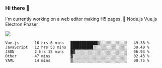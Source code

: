 ### Hi there 👋

I'm currently working on a web editor making H5 pages.
📖 Node.js Vue.js Electron Phaser

![](https://github-readme-stats.vercel.app/api?username=jasonpanggo)

<!--START_SECTION:waka-->
```text
Vue.js       16 hrs 6 mins   ████████████▒░░░░░░░░░░░░   49.38 % 
JavaScript   12 hrs 53 mins  ██████████░░░░░░░░░░░░░░░   39.49 % 
JSON         2 hrs 15 mins   █▓░░░░░░░░░░░░░░░░░░░░░░░   06.93 % 
Other        47 mins         ▓░░░░░░░░░░░░░░░░░░░░░░░░   02.43 % 
YAML         14 mins         ▒░░░░░░░░░░░░░░░░░░░░░░░░   00.75 % 
```
<!--END_SECTION:waka-->

<!--
**JASONPANGGO/jasonpanggo** is a ✨ _special_ ✨ repository because its `README.md` (this file) appears on your GitHub profile.

Here are some ideas to get you started:

- 🔭 I’m currently working on ...
- 🌱 I’m currently learning ...
- 👯 I’m looking to collaborate on ...
- 🤔 I’m looking for help with ...
- 💬 Ask me about ...
- 📫 How to reach me: ...
- 😄 Pronouns: ...
- ⚡ Fun fact: ...
-->
